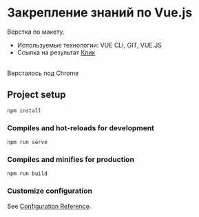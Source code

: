 # Закрепление знаний по Vue.js
Вёрстка по макету. 
- Используемые технологии: VUE CLI, GIT, VUE.JS
- Ссылка на результат [Клик](https://lovepuff-d.github.io/vue_calc/)


<br>
Версталось под Chrome





## Project setup
```
npm install
```

### Compiles and hot-reloads for development
```
npm run serve
```

### Compiles and minifies for production
```
npm run build
```

### Customize configuration
See [Configuration Reference](https://cli.vuejs.org/config/).

